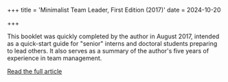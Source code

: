 +++
title = 'Minimalist Team Leader, First Edition (2017)'
date = 2024-10-20

+++

This booklet was quickly completed by the author in August 2017, intended as a quick-start guide for "senior" interns and doctoral students preparing to lead others. It also serves as a summary of the author's five years of experience in team management.

[Read the full article](https://mp.weixin.qq.com/s/8sq0rTfkcGQjJU2ZfnjzQw)











